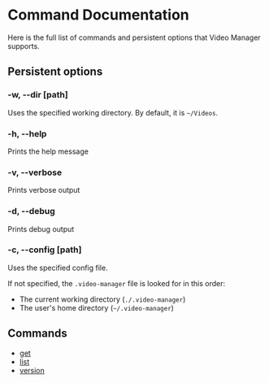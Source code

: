 <!-- markdownlint-disable MD033 -->

# Command Documentation

Here is the full list of commands and persistent options that Video Manager supports.

## Persistent options

### -w, --dir [path]

Uses the specified working directory. By default, it is `~/Videos`.

### -h, --help

Prints the help message

### -v, --verbose

Prints verbose output

### -d, --debug

Prints debug output

### -c, --config [path]

Uses the specified config file.

If not specified, the `.video-manager` file is looked for in this order:

- The current working directory (`./.video-manager`)
- The user's home directory (`~/.video-manager`)

## Commands

- [get](./get.md)
- [list](./list.md)
- [version](./version.md)
